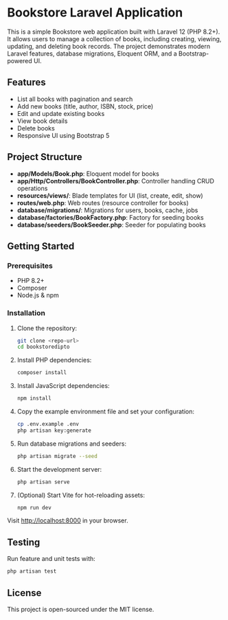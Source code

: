 # Bookstore Laravel Application

This is a simple Bookstore web application built with Laravel 12 (PHP 8.2+). It allows users to manage a collection of books, including creating, viewing, updating, and deleting book records. The project demonstrates modern Laravel features, database migrations, Eloquent ORM, and a Bootstrap-powered UI.

## Features
- List all books with pagination and search
- Add new books (title, author, ISBN, stock, price)
- Edit and update existing books
- View book details
- Delete books
- Responsive UI using Bootstrap 5

## Project Structure
- **app/Models/Book.php**: Eloquent model for books
- **app/Http/Controllers/BookController.php**: Controller handling CRUD operations
- **resources/views/**: Blade templates for UI (list, create, edit, show)
- **routes/web.php**: Web routes (resource controller for books)
- **database/migrations/**: Migrations for users, books, cache, jobs
- **database/factories/BookFactory.php**: Factory for seeding books
- **database/seeders/BookSeeder.php**: Seeder for populating books

## Getting Started

### Prerequisites
- PHP 8.2+
- Composer
- Node.js & npm

### Installation
1. Clone the repository:
   ```sh
   git clone <repo-url>
   cd bookstoredipto
   ```
2. Install PHP dependencies:
   ```sh
   composer install
   ```
3. Install JavaScript dependencies:
   ```sh
   npm install
   ```
4. Copy the example environment file and set your configuration:
   ```sh
   cp .env.example .env
   php artisan key:generate
   ```
5. Run database migrations and seeders:
   ```sh
   php artisan migrate --seed
   ```
6. Start the development server:
   ```sh
   php artisan serve
   ```
7. (Optional) Start Vite for hot-reloading assets:
   ```sh
   npm run dev
   ```

Visit [http://localhost:8000](http://localhost:8000) in your browser.

## Testing
Run feature and unit tests with:
```sh
php artisan test
```

## License
This project is open-sourced under the MIT license.
